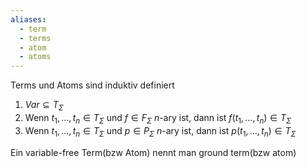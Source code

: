 ```yaml
---
aliases:
  - term
  - terms
  - atom
  - atoms
---
```

Terms und Atoms sind induktiv definiert
1. $Var \subseteq T_{\Sigma}$ 
2. Wenn $t_{1},\dotso ,t_{n} \in T_{\Sigma}$ und $f \in F_{\Sigma}$ $n$-ary ist, dann ist $f(t_{1},\dotso,t_{n})\in T_{\Sigma}$
3. Wenn $t_{1},\dotso ,t_{n} \in T_{\Sigma}$ und $p \in P_{\Sigma}$ $n$-ary ist, dann ist $p(t_{1},\dotso,t_{n})\in T_{\Sigma}$

Ein variable-free Term(bzw Atom) nennt man ground term(bzw atom)
